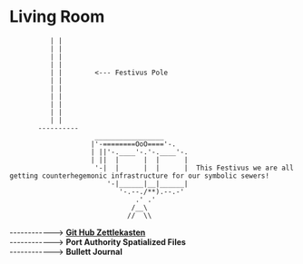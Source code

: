 # Living Room

              | |   
              | |   
              | |   
              | |   
              | |        <--- Festivus Pole
              | |               
              | |   
              | |   
              | |   
              | |     
              | |       
           ----------
                         _________________
                        |'-========OoO===='-.
                        | ||'-.____'-.'-.____'-.
                        | ||  |      |  |      |
                         '-|  |      |  |      |  This Festivus we are all getting counterhegemonic infrastructure for our symbolic sewers!
                            '-|______|__|______|
                               '-.--./**).--.-'
                                   .' .'
                                  /__\
                                 //  \\
  
 ------------> [**Git Hub Zettlekasten**](../zzzzz_cards/214_ZettlekastenMethod.md)   
  ------------>  **Port Authority Spatialized Files**   
  ------------>  **Bullett Journal**   
  
  
